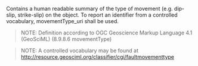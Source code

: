 Contains a human readable summary of the type of movement (e.g. dip-slip, strike-slip) on the object. To report an identifier from a controlled vocabulary, movementType_uri shall be used.

> NOTE: Definition according to OGC Geoscience Markup Language 4.1 (GeoSciML) (8.9.8.6 movementType) 

> NOTE: A controlled vocabulary may be found at  http://resource.geosciml.org/classifier/cgi/faultmovementtype
